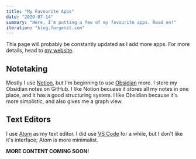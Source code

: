 ```yaml
---
title: "My Favourite Apps"
date: "2020-07-14"
summary: "Here, I'm putting a few of my favourite apps. Read on!"
iteration: "blog.forgenst.com"
---
```


This page will probably be constantly updated as I add more apps. For more details, head to [my website](https://forgenst.com/workflow).

## Notetaking
Mostly I use [Notion](https://notion.so), but I'm beginning to use [Obsidian](https://obsidian.md) more. I store my Obsidian notes on GitHub. I like Notion becuase it stores all my notes in one place, and it has a good structuring system. I like Obsidian because it's more simplistic, and also gives me a graph view.

## Text Editors
I use [Atom](https://atom.io) as my text editor. I did use [VS Code](https://code.visualstudio.com) for a while, but I don't like it's interface; Atom is more minimalist.

**MORE CONTENT COMING SOON!**
